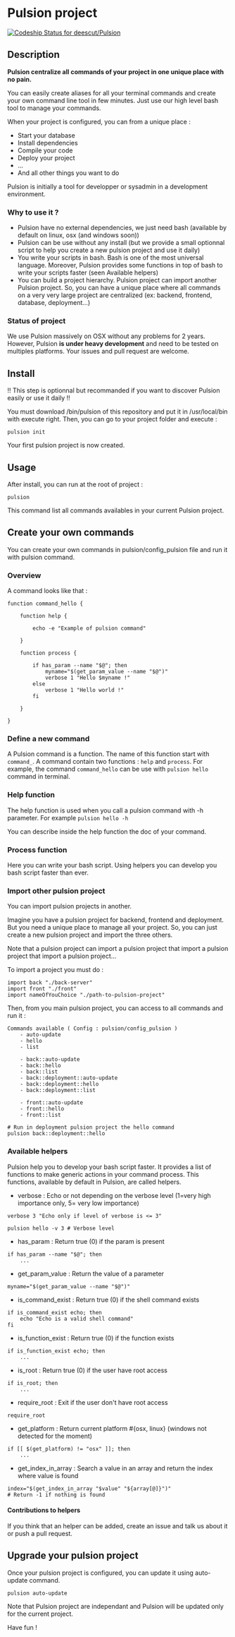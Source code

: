 # Pulsion project

[ ![Codeship Status for deescut/Pulsion](https://codeship.com/projects/45add3d0-507b-0133-46c0-5abe51be460d/status?branch=open-source)](https://codeship.com/projects/107676)

## Description

**Pulsion centralize all commands of your project in one unique place with no pain.**

You can easily create aliases for all your terminal commands and create your own command line tool in few minutes.
Just use our high level bash tool to manage your commands.

When your project is configured, you can from a unique place :

  - Start your database
  - Install dependencies
  - Compile your code
  - Deploy your project
  - ...
  - And all other things you want to do

Pulsion is initially a tool for developper or sysadmin in a development environment.

### Why to use it ?

  - Pulsion have no external dependencies, we just need bash (available by default on linux, osx (and windows soon))
  - Pulsion can be use without any install (but we provide a small optionnal script to help you create a new pulsion project and use it daily)
  - You write your scripts in bash. Bash is one of the most universal language. Moreover, Pulsion provides some functions in top of bash to write your scripts faster (seen Available helpers)
  - You can build a project hierarchy. Pulsion project can import another Pulsion project. So, you can have a unique place where all commands on a very very large project are centralized (ex: backend, frontend, database, deployment...)

### Status of project

We use Pulsion massively on OSX without any problems for 2 years. However, Pulsion **is under heavy development** and need to be tested on multiples platforms. Your issues and pull request are welcome.

## Install

!! This step is optionnal but recommanded if you want to discover Pulsion easily or use it daily !!

You must download /bin/pulsion of this repository and put it in /usr/local/bin with execute right.
Then, you can go to your project folder and execute :

  ```shell
  pulsion init
  ```

Your first pulsion project is now created.

## Usage

After install, you can run at the root of project :

  ```shell
  pulsion
  ```

This command list all commands availables in your current Pulsion project.

## Create your own commands

You can create your own commands in pulsion/config_pulsion file and run it with pulsion command.

### Overview

A command looks like that :

```shell
function command_hello {

	function help {

		echo -e "Example of pulsion command"

	}

	function process {

		if has_param --name "$@"; then
			myname="$(get_param_value --name "$@")"
			verbose 1 "Hello $myname !"
		else
			verbose 1 "Hello world !"
		fi

	}

}
```

### Define a new command

A Pulsion command is a function. The name of this function start with ```command_```.
A command contain two functions : ```help``` and ```process```.
For example, the command ```command_hello``` can be use with ```pulsion hello``` command in terminal.

### Help function

The help function is used when you call a pulsion command with -h parameter.
For example ```pulsion hello -h```

You can describe inside the help function the doc of your command.

### Process function

Here you can write your bash script. Using helpers you can develop you bash script faster than ever.

### Import other pulsion project

You can import pulsion projects in another.

Imagine you have a pulsion project for backend, frontend and deployment. But you need a unique place to manage all your project. So, you can just create a new pulsion project and import the three others.

Note that a pulsion project can import a pulsion project that import a pulsion project that import a pulsion project...

To import a project you must do :

```shell
import back "./back-server"
import front "./front"
import nameOfYouChoice "./path-to-pulsion-project"
```

Then, from you main pulsion project, you can access to all commands and run it :

```shell
Commands available ( Config : pulsion/config_pulsion )
    - auto-update
    - hello
    - list

    - back::auto-update
    - back::hello
    - back::list
    - back::deployment::auto-update
    - back::deployment::hello
    - back::deployment::list

    - front::auto-update
    - front::hello
    - front::list
```

```shell
# Run in deployment pulsion project the hello command
pulsion back::deployment::hello
```

### Available helpers

Pulsion help you to develop your bash script faster. It provides a list of functions to make generic actions in your command process. This functions, available by default in Pulsion, are called helpers.

  - verbose : Echo or not depending on the verbose level (1=very high importance only, 5= very low importance)

```shell
verbose 3 "Echo only if level of verbose is <= 3"
```

```shell
pulsion hello -v 3 # Verbose level
```

  - has_param : Return true (0) if the param is present

```shell
if has_param --name "$@"; then
	...
```

  - get_param_value : Return the value of a parameter

```shell
myname="$(get_param_value --name "$@")"
```

  - is_command_exist : Return true (0) if the shell command exists

```shell
if is_command_exist echo; then
	echo "Echo is a valid shell command"
fi
```

  - is_function_exist : Return true (0) if the function exists

```shell
if is_function_exist echo; then
	...
```

  - is_root : Return true (0) if the user have root access

```shell
if is_root; then
	...
```

  - require_root : Exit if the user don't have root access

```shell
require_root
```

  - get_platform : Return current platform #{osx, linux} (windows not detected for the moment)

```shell
if [[ $(get_platform) != "osx" ]]; then
	...
```

  - get_index_in_array : Search a value in an array and return the index where value is found

```shell
index="$(get_index_in_array "$value" "${array[@]}")"
# Return -1 if nothing is found
```

#### Contributions to helpers

If you think that an helper can be added, create an issue and talk us about it or push a pull request.

## Upgrade your pulsion project

Once your pulsion project is configured, you can update it using auto-update command.

```
pulsion auto-update
```

Note that Pulsion project are independant and Pulsion will be updated only for the current project.

Have fun !  
